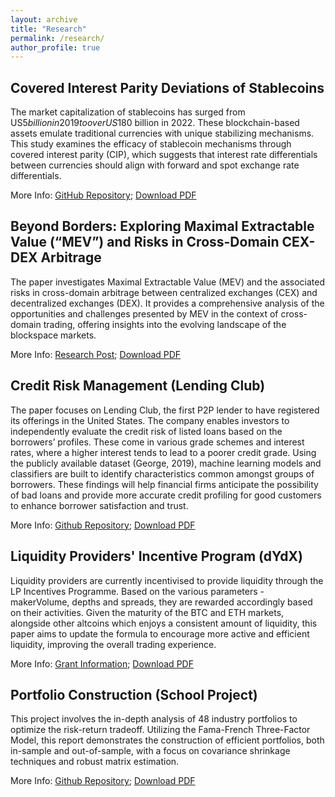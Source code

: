 ```yaml
---
layout: archive
title: "Research"
permalink: /research/
author_profile: true
---
```



**Covered Interest Parity Deviations of Stablecoins**
------
The market capitalization of stablecoins has surged from US$5 billion in 2019 to over US$180 billion in 2022. These blockchain-based assets emulate traditional currencies with unique stabilizing mechanisms. This study examines the efficacy of stablecoin mechanisms through covered interest parity (CIP), which suggests that interest rate differentials between currencies should align with forward and spot exchange rate differentials. <br/>

More Info: [GitHub Repository](https://github.com/ccwhgetgit/Covered-Interest-Parity-Deviations-Stablecoins); [Download PDF](/images/cip.pdf) 


**Beyond Borders: Exploring Maximal Extractable Value (“MEV”) and Risks in Cross-Domain CEX-DEX Arbitrage**
------
The paper investigates Maximal Extractable Value (MEV) and the associated risks in cross-domain arbitrage between centralized exchanges (CEX) and decentralized exchanges (DEX). It provides a comprehensive analysis of the opportunities and challenges presented by MEV in the context of cross-domain trading, offering insights into the evolving landscape of the blockspace markets. <br/>

More Info: [Research Post](https://ethresear.ch/t/empirical-analysis-of-cross-domain-cex-dex-arbitrage-on-ethereum/17620); [Download PDF](/images/obvsdata.pdf) 

**Credit Risk Management (Lending Club)**
-----
The paper focuses on Lending Club, the first P2P lender to have registered its offerings in the United States. The company enables investors to independently evaluate the credit risk of listed loans based on the borrowers’ profiles. These come in various grade schemes and interest rates, where a higher interest tends to lead to a poorer credit grade. Using the publicly available dataset (George, 2019), machine learning models and classifiers are built to identify characteristics common amongst groups of borrowers. These findings will help financial firms anticipate the possibility of bad loans and provide more accurate credit profiling for good customers to enhance borrower satisfaction and trust.

More Info: [Github Repository](https://github.com/ccwhgetgit/CreditRiskManagement_LendingClub); [Download PDF](/images/lendingclub.pdf)


**Liquidity Providers' Incentive Program (dYdX)**
-----
Liquidity providers are currently incentivised to provide liquidity through the LP Incentives Programme. Based on the various parameters - makerVolume, depths and spreads, they are rewarded accordingly based on their activities. Given the maturity of the BTC and ETH markets, alongside other altcoins which enjoys a consistent amount of liquidity, this paper aims to update the formula to encourage more active and efficient
liquidity, improving the overall trading experience. <br/>


More Info: [Grant Information](https://www.dydxgrants.com/grants/lp-rewards-formula-optimization); [Download PDF](/images/dydx.pdf)

**Portfolio Construction (School Project)**
-----
This project involves the in-depth analysis of 48 industry portfolios to optimize the risk-return tradeoff. Utilizing the Fama-French Three-Factor Model, this report demonstrates the construction of efficient portfolios, both in-sample and out-of-sample, with a focus on covariance shrinkage techniques and robust matrix estimation.

More Info: [Github Repository](https://github.com/ccwhgetgit/Portfolio-Construction); [Download PDF](/images/portfolio.pdf)
